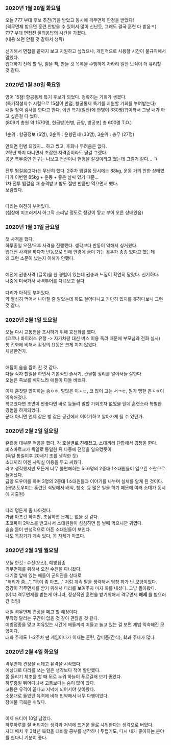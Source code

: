 ### 2020년 1월 28일 화요일

오늘 777 부대 후보 추천(?)을 받았고 동시에 격무면제 판정을 받았다!<br>
(격무면제 받으면 훈련 안받을 수 있어서 많이 신난듯, 그래도 결국 훈련 다 받음ㅋ)<br>
777 부대 면접전 질의응답의 시간을 가졌다.<br>
(내용 쓰면 안될 것 같아서 생략)<br><br>
신기해서 면접을 끝까지 보고 지원하고 싶었으나, 개인적으로 사용할 시간이 불규칙해서 말았다.<br>
입대하기 전에 할 일, 읽을 책, 만들 것 목록을 수행하게 차라리 일반 보직이 더 유리할 것 같다.

### 2020년 1월 30일 목요일

영어 15점! 항공통제 특기 후보가 되었다. 정확히는 기회가 생겼다.<br>
(특기적성지수 시험으로 15점이 만점, 항공통제 특기를 지원할 기회를 부여받는다)<br>
내일 청력 검사를 한다고 한다. 이번 특기(일반)에 헌병이 330명(?)이라서 그냥 내가 하고 싶은걸 다 썼다.<br>
(809기 총원 약 1570명, 헌급방[헌병, 급양, 방공포] 총 600명 T.O.)<br><br>
1순위 : 항공정보 (6명),   2순위 : 운항관제 (33명), 3순위 : 총무 (27명)<br><br>
안되면 헌병 되겠지... 하고 썼고, 후회나 두려움은 없다. <br>
2학년 까지 다니면서 조잡한 자격증이라도 딸걸 그랬다. <br>
공군 복무중인 친구는 나보고 전산이나 헌병을 갈것이라고 했는데 그럴거 같다... ㅋ<br><br>
전투 뜀걸음(2차)는 무난히 했다. 2주차 뜀걸음 당시에는 88kg, 운동 거의 안한 상태였다가 이번엔 85kg + 운동 + 좋은 날씨 였기 때문...<br>
1차 전투 뜀걸음 때 충격받고 밥도 절반 만큼만 먹으면서 뺐다.<br>
보람찼다.<br><br>

다리는 여전히 부어있다.<br>
(침상에 미끄러져서 아그작 소리날 정도로 정강이 찧고 부어 오른 상태였음)

### 2020년 1월 31일 금요일

첫 사격을 했다. <br>
하루종일 오전/오후 사격을 진행했다. 생각보다 반동이 약해서 싱거웠다.<br>
입대전 사격을 하다가 반동으로 인해 안경에 금이 가는 경우가 종종 있다고 했는데<br>
왜 그런 소문이 났는지 이해가 안됐다.<br><br>

예전에 권총사격 (글록)을 한 경험이 있는데 권총과 느낌이 확연히 달랐다. 신기하다.<br>
나중에 미국가서 사격투어를 다녀보고 싶다.<br><br>
다리가 아직도 부어있다.<br>
약 열심히 먹어서 나아질 줄 알았는데 하도 걸어다니고 가만히 있지를 못하다보니 그런것 같다.

### 2020년 2월 1일 토요일

오늘 다시 교통편을 조사하기 위해 효전화를 했다.<br>
(코르나 바이러스 유행 -> 자가차량 대신 버스 이용 독려 때문에 부모님과 전화 실시)<br>
첫 전화에 비해서 감정의 요동은 크게 치지 않았다.<br>
체념한건가.<br><br>

애들이 슬슬 짬이 찬 것 같다.<br>
다들 각자 할일을 하면서 기본적인 줄서기, 관물함 정리를 알아서들 잘한다.<br>
오늘은 족보를 배끼느라 애들이 다들 바쁘다.<br>

이제 혼잣말 많이하는 송ㅇㅎ, 말많은 이ㅅㅂ, 코 많이 고는 서ㄱㄷ, 뭔가 맹한 은ㅈㅎ이 익숙해졌다.<br>
학교였다면 초면이 안좋다면 바로 등돌려 말할 기회조차 없었을 텐데 훈련소라 특별한 경험을 하게되었다.<br>
군대 아니면 언제 같은 방 같은 공간에서 이야기하고 알아가게 될 수 있던가.

### 2020년 2월 2일 일요일

훈련병 대부분 적응을 했다. 각 호실별로 친해졌고, 소대끼리 단합해서 경쟁을 한다.<br>
비스마르크가 독일로 통일한 뒤 나중에 전쟁을 일으켰듯이<br>
(독일 통일이후 20세기 초를 생각한 듯)<br>
소대끼리 이젠 샤워실 이용을 두고 싸웠다.<br>
라고 생각했지만 모든게 너무 불편해하는 5~6명의 2중대 1소대원들이 일으킨 소란으로 들어났다. <br>
급양 도우미를 하며 3명의 2중대 1소대원들과 이야기를 나누며 실체를 알게 된 것이다.<br>
(급양 도우미는 훈련단 식당에서 배식, 청소, 등 많은 일을 하기 때문에 여러 소대가 동시에 차출됨)<br><br>

다리 멍든게 좀 나아졌다. <br>
가끔 아프긴 하지만, 조심하면 문제는 없을 것 같다.<br>
초코파이 2박스를 받고나서 소대원들이 심심하면 틈 날때 먹으니깐 귀엽다.<br>
슬슬 몸이 만성적으로 아픈 소대원들이 보인다.<br>
나도 목감기가 계속 있다, 목 자체가 아프다.<br>

### 2020년 2월 3일 월요일

오늘 한것 : 수진(오전), 예방접종<br>
격무면제를 위해서 오전 수진을 다녀왔다.<br>
대기열 앞에 있는 애들이 군의관을 상대로<br>
"허리가 좀...", "목이 좀 아프..." 처럼 계속 말을 생략해서 엄청 화가 난 모양이었다.<br>
정강이 격무면제를 받기 위해서 다리를 보여주자 마자 화를 내셨다. 그냥 돌아왔다.<br>
(이 떄 격무면제를 받는게 아니라, 정상적인 훈련을 받기위해서 격무면제 **해제** 를 받으러 간 것임)<br>

내일 격무면제 견장을 떼고 할 예정이다. <br>
무작정 달리는 구간이 없을 것 같아 괜찮을 것 같다.<br>
예방접종을 맞고 여유있는 시간에 애들끼리 떠들고 놀고 있는 걸 보면 제법 익숙해진 모양이다.<br>
대화 주제도 1~2주차 땐 게임이다가 이제는 훈련, 감미품(간식), 학과 주제가 많다.<br>

### 2020년 2월 4일 화요일

격무면제 견장을 ㄸ데고 유격을 시작했다.<br>
예상대로 다리를 쓰는 일은 생각보다 적어 할만했다.<br>
몸 돌리기 체조를 할 때 뒤로 누워 하늘이 푸르길래 보기 좋았다.<br>
하루종일 뛰어다녀서 고통보다는 숨이 많이 찼다.<br>
고통은 유격이 끝나고 저녁에 되어서야 찾아왔다.<br>
소문대로 들었던 유격에 비해 빈약해서 너무 다행이었다.<br>
장애물 극복은 쉬웠다.<br><br>

이제 드디어 10일 남았다.<br>
하루하루를 잘 버티자는 생각과 저녁에 뜨거운 물로 샤워한다는 생각으로 버텼다.<br>
자대 배치 후 3학년 복학을 대비할 공부를 생각하니 두렵기도, 다시 내가 좋아하는 분야를 한다니 기분이 좋다.<br>
